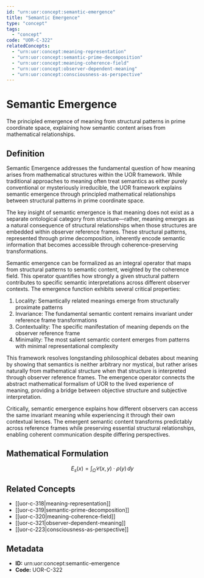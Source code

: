 ```yaml
---
id: "urn:uor:concept:semantic-emergence"
title: "Semantic Emergence"
type: "concept"
tags:
  - "concept"
code: "UOR-C-322"
relatedConcepts:
  - "urn:uor:concept:meaning-representation"
  - "urn:uor:concept:semantic-prime-decomposition"
  - "urn:uor:concept:meaning-coherence-field"
  - "urn:uor:concept:observer-dependent-meaning"
  - "urn:uor:concept:consciousness-as-perspective"
---
```


# Semantic Emergence

The principled emergence of meaning from structural patterns in prime coordinate space, explaining how semantic content arises from mathematical relationships.

## Definition

Semantic Emergence addresses the fundamental question of how meaning arises from mathematical structures within the UOR framework. While traditional approaches to meaning often treat semantics as either purely conventional or mysteriously irreducible, the UOR framework explains semantic emergence through principled mathematical relationships between structural patterns in prime coordinate space.

The key insight of semantic emergence is that meaning does not exist as a separate ontological category from structure—rather, meaning emerges as a natural consequence of structural relationships when those structures are embedded within observer reference frames. These structural patterns, represented through prime decomposition, inherently encode semantic information that becomes accessible through coherence-preserving transformations.

Semantic emergence can be formalized as an integral operator that maps from structural patterns to semantic content, weighted by the coherence field. This operator quantifies how strongly a given structural pattern contributes to specific semantic interpretations across different observer contexts. The emergence function exhibits several critical properties:

1. Locality: Semantically related meanings emerge from structurally proximate patterns
2. Invariance: The fundamental semantic content remains invariant under reference frame transformations
3. Contextuality: The specific manifestation of meaning depends on the observer reference frame
4. Minimality: The most salient semantic content emerges from patterns with minimal representational complexity

This framework resolves longstanding philosophical debates about meaning by showing that semantics is neither arbitrary nor mystical, but rather arises naturally from mathematical structure when that structure is interpreted through observer reference frames. The emergence operator connects the abstract mathematical formalism of UOR to the lived experience of meaning, providing a bridge between objective structure and subjective interpretation.

Critically, semantic emergence explains how different observers can access the same invariant meaning while experiencing it through their own contextual lenses. The emergent semantic content transforms predictably across reference frames while preserving essential structural relationships, enabling coherent communication despite differing perspectives.

## Mathematical Formulation

$$
E_s(x) = \int_{\Omega} \mathcal{C}(x, y) \cdot \rho(y) \, dy
$$

## Related Concepts

- [[uor-c-318|meaning-representation]]
- [[uor-c-319|semantic-prime-decomposition]]
- [[uor-c-320|meaning-coherence-field]]
- [[uor-c-321|observer-dependent-meaning]]
- [[uor-c-223|consciousness-as-perspective]]

## Metadata

- **ID:** urn:uor:concept:semantic-emergence
- **Code:** UOR-C-322
